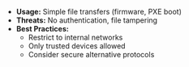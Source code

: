 - **Usage:** Simple file transfers (firmware, PXE boot)  
- **Threats:** No authentication, file tampering  
- **Best Practices:**  
  - Restrict to internal networks  
  - Only trusted devices allowed  
  - Consider secure alternative protocols